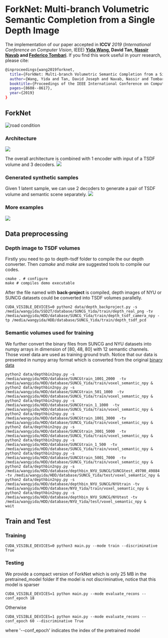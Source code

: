 # ForkNet: Multi-branch Volumetric Semantic Completion from a Single Depth Image

The implementation of our paper accepted in **ICCV** *2019* (*International Conference on Computer Vision*, IEEE)
**[Yida Wang](https://wangyida.github.io/#about), David Tan, [Nassir Navab](http://campar.in.tum.de/Main/NassirNavab) and [Federico Tombari](http://campar.in.tum.de/Main/FedericoTombari)**.
If you find this work useful in yourr research, please cite:

```bash
@inproceedings{wang2019forknet,
  title={ForkNet: Multi-branch Volumetric Semantic Completion from a Single Depth Image},
  author={Wang, Yida and Tan, David Joseph and Navab, Nassir and Tombari, Federico},
  booktitle={Proceedings of the IEEE International Conference on Computer Vision},
  pages={8608--8617},
  year={2019}
}
```

## ForkNet

 <img src="iccv/PrasentationICCV.gif" alt="road condition" frameborder="0" style="border:0" >

### Architecture
![](iccv/teaser.png)

The overall architecture is combined with 1 encoder with input of a TSDF volume and 3 decoders.
![](iccv/architecture.png)

### Generated synthetic samples
Given 1 latent sample, we can use 2 decoders to generate a pair of TSDF volume and semantic scene separately.
![](iccv/learning_dataset.png)

### More examples
![](iccv/qualitative.png)

## Data preprocessing
### Depth image to TSDF volumes
Firstly you need to go to depth-tsdf folder to compile the our depth converter. Then *camake* and *make* are suggested tools to compile our codes.

```shell
cmake . # configure
make # compiles demo executable
```
After the file named with **back-project** is compiled, depth images of NYU or SUNCG datasets could be converted into TSDF volumes parallelly.

```shell
CUDA_VISIBLE_DEVICES=0 python2 data/depth_backproject.py -s /media/wangyida/SSD2T/database/SUNCG_Yida/train/depth_real_png -tv /media/wangyida/HDD/database/SUNCG_Yida/train/depth_tsdf_camera_npy -tp /media/wangyida/HDD/database/SUNCG_Yida/train/depth_tsdf_pcd
```

### Semantic volumes used for training
We further convert the binary files from SUNCG and NYU datasets into numpy arrays in dimension of [80, 48, 80] with 12 semantic channels. Those voxel data are used as training ground truth. Notice that our data is presented in numpy array format which is converted from the original [binary data](https://sscnet.cs.princeton.edu/)

```shell
python2 data/depthbin2npy.py -s /media/wangyida/HDD/database/SUNCGtrain_1001_2000  -tv /media/wangyida/HDD/database/SUNCG_Yida/train/voxel_semantic_npy &
python2 data/depthbin2npy.py -s /media/wangyida/HDD/database/SUNCGtrain_501_1000  -tv /media/wangyida/HDD/database/SUNCG_Yida/train/voxel_semantic_npy &
python2 data/depthbin2npy.py -s /media/wangyida/HDD/database/SUNCGtrain_1_1000  -tv /media/wangyida/HDD/database/SUNCG_Yida/train/voxel_semantic_npy &
python2 data/depthbin2npy.py -s /media/wangyida/HDD/database/SUNCGtrain_1001_3000  -tv /media/wangyida/HDD/database/SUNCG_Yida/train/voxel_semantic_npy &
python2 data/depthbin2npy.py -s /media/wangyida/HDD/database/SUNCGtrain_3001_5000  -tv /media/wangyida/HDD/database/SUNCG_Yida/train/voxel_semantic_npy &
python2 data/depthbin2npy.py -s /media/wangyida/HDD/database/SUNCGtrain_1_500  -tv /media/wangyida/HDD/database/SUNCG_Yida/train/voxel_semantic_npy &
python2 data/depthbin2npy.py -s /media/wangyida/HDD/database/SUNCGtrain_5001_7000  -tv /media/wangyida/HDD/database/SUNCG_Yida/train/voxel_semantic_npy &
python2 data/depthbin2npy.py -s /media/wangyida/HDD/database/depthbin_NYU_SUNCG/SUNCGtest_49700_49884 -tv /media/wangyida/HDD/database/SUNCG_Yida/test/voxel_semantic_npy &
python2 data/depthbin2npy.py -s /media/wangyida/HDD/database/depthbin_NYU_SUNCG/NYUtrain -tv /media/wangyida/HDD/database/NYU_Yida/train/voxel_semantic_npy &
python2 data/depthbin2npy.py -s /media/wangyida/HDD/database/depthbin_NYU_SUNCG/NYUtest -tv /media/wangyida/HDD/database/NYU_Yida/test/voxel_semantic_npy &
wait
```

## Train and Test
### Training
```shell
CUDA_VISIBLE_DEVICES=0 python3 main.py --mode train --discriminative True
```
### Testing
We provide a compact version of ForkNet which is only 25 MB in the pretrained_model folder
If the model is not discriminative, notice that this model is sparser 
```shell
CUDA_VISIBLE_DEVICES=1 python main.py --mode evaluate_recons --conf_epoch 18
```
Otherwise
```shell
CUDA_VISIBLE_DEVICES=1 python main.py --mode evaluate_recons --conf_epoch 60 --discriminative True
```
where '--conf_epoch' indicates the index of the pretrained model
